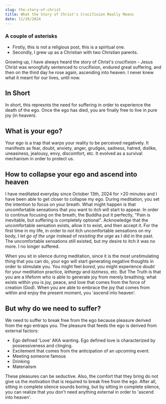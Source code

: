 ```yaml
---
slug: the-story-of-christ
title: What the Story of Christ's Crucifixion Really Means
date: 11/26/2024
---
```


### A couple of asterisks

- Firstly, this is not a religious post, this is a spiritual one.
- Secondly, I grew up as a Christian with two Christian parents.

Growing up, I have always heard the story of Christ's crucifixion - Jesus Christ was wrongfully sentenced to crucifixion, endured great suffering, and then on the third day he rose again, ascending into heaven. I never knew what it meant for our lives, until now.

## In Short

In short, this represnts the need for suffering in order to experience the death of the ego. Once the ego has died, you are finally free to live in pure joy (in heaven).

## What is your ego?

Your ego is a trap that warps your reality to be perceived negatively. It manifests as fear, doubt, anxiety, anger, grudges, sadness, hatred, dislike, uneasiness, jealousy, envy, discomfort, etc. It evolved as a survival mechanism in order to protect us.

## How to collapse your ego and ascend into heaven

I have meditated everyday since October 13th, 2024 for >20 minutes and I have been able to get closer to collapse my ego. During meditation, you set the intention to focus on your breath. What might happen is that uncomfortable sensations that you want to itch will start to appear. In order to continue focusing on the breath, the Buddha put it perfectly, "Pain is inevitable, but suffering is completely optional". Acknowledge that the uncomfortable sensation exists, allow it to exist, and then accept it. For the first time in my life, in order to _not_ itch uncomfortable sensations on my body, I _let go of the urge_ instead of _resisting the urge_ as I did in the past. The uncomfortable sensations still existed, but my desire to itch it was no more. I no longer suffered.

When you sit in silence during meditation, since it is the most unstimulating thing that you can do, your ego will start generating negative thoughts in order to stimulate you. You might feel _bored_, you might experience _doubt_ for your meditation practice, _lethargy_ and _laziness_, etc. But The Truth is that you are a lifeform who is able to generate joy from merely breathing; what exists within you is joy, peace, and love that comes from the force of creation (God). When you are able to embrace the joy that comes from within and enjoy the present moment, you 'ascend into heaven'.

## But why do we need to suffer?

We need to suffer to break free from the ego because pleasure derived from the ego entraps you. The pleasure that feeds the ego is derived from external factors:

- Ego defined 'Love' AKA wanting. Ego defined love is characterized by possessiveness and clinging.
- Excitement that comes from the anticipation of an upcoming event.
- Meeting someone famous
- Drinking
- Materialism

These pleasures can be seductive. Also, the comfort that they bring do not give us the motivation that is required to break free from the ego. After all, sitting in complete silence sounds boring, but by sitting in complete silence, you can realize that you don't need anything external in order to 'ascend into heaven'.
